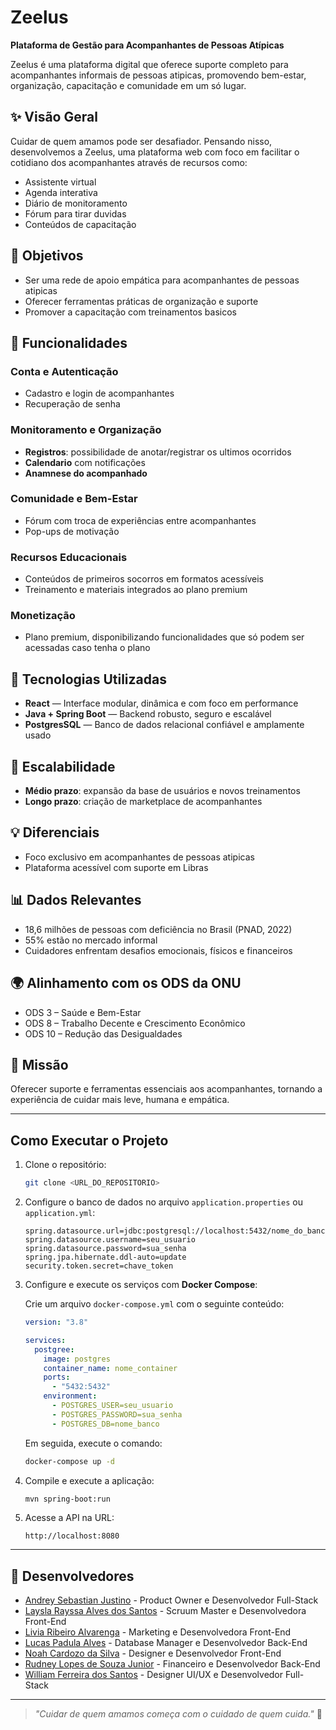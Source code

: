 # Zeelus

**Plataforma de Gestão para Acompanhantes de Pessoas Atípicas**

Zeelus é uma plataforma digital que oferece suporte completo para acompanhantes informais de pessoas atipicas, promovendo bem-estar, organização, capacitação e comunidade em um só lugar.

## ✨ Visão Geral

Cuidar de quem amamos pode ser desafiador. Pensando nisso, desenvolvemos a Zeelus, uma plataforma web com foco em facilitar o cotidiano dos acompanhantes através de recursos como:

- Assistente virtual
- Agenda interativa
- Diário de monitoramento
- Fórum para tirar duvidas
- Conteúdos de capacitação

## 🎯 Objetivos

- Ser uma rede de apoio empática para acompanhantes de pessoas atipicas
- Oferecer ferramentas práticas de organização e suporte
- Promover a capacitação com treinamentos basicos

## 🚀 Funcionalidades

### Conta e Autenticação
- Cadastro e login de acompanhantes
- Recuperação de senha

### Monitoramento e Organização
- **Registros**: possibilidade de anotar/registrar os ultimos ocorridos
- **Calendario** com notificações
- **Anamnese do acompanhado**

### Comunidade e Bem-Estar
- Fórum com troca de experiências entre acompanhantes
- Pop-ups de motivação

### Recursos Educacionais
- Conteúdos de primeiros socorros em formatos acessíveis
- Treinamento e materiais integrados ao plano premium

### Monetização
- Plano premium, disponibilizando funcionalidades que só podem ser acessadas caso tenha o plano

## 🔧 Tecnologias Utilizadas

- **React** — Interface modular, dinâmica e com foco em performance
- **Java + Spring Boot** — Backend robusto, seguro e escalável
- **PostgresSQL** — Banco de dados relacional confiável e amplamente usado

## 🌱 Escalabilidade

- **Médio prazo**: expansão da base de usuários e novos treinamentos
- **Longo prazo**: criação de marketplace de acompanhantes

## 💡 Diferenciais

- Foco exclusivo em acompanhantes de pessoas atipicas
- Plataforma acessível com suporte em Libras

## 📊 Dados Relevantes

- 18,6 milhões de pessoas com deficiência no Brasil (PNAD, 2022)
- 55% estão no mercado informal
- Cuidadores enfrentam desafios emocionais, físicos e financeiros

## 🌍 Alinhamento com os ODS da ONU

- ODS 3 – Saúde e Bem-Estar  
- ODS 8 – Trabalho Decente e Crescimento Econômico  
- ODS 10 – Redução das Desigualdades

## 🧭 Missão

Oferecer suporte e ferramentas essenciais aos acompanhantes, tornando a experiência de cuidar mais leve, humana e empática.

---

## **Como Executar o Projeto**

1. Clone o repositório:

   ```bash
   git clone <URL_DO_REPOSITORIO>
   ```

2. Configure o banco de dados no arquivo `application.properties` ou `application.yml`:

   ```properties
   spring.datasource.url=jdbc:postgresql://localhost:5432/nome_do_banco
   spring.datasource.username=seu_usuario
   spring.datasource.password=sua_senha
   spring.jpa.hibernate.ddl-auto=update
   security.token.secret=chave_token
   ```

3. Configure e execute os serviços com **Docker Compose**:

   Crie um arquivo `docker-compose.yml` com o seguinte conteúdo:

   ```yaml
   version: "3.8"

   services:
     postgree:
       image: postgres
       container_name: nome_container
       ports:
         - "5432:5432"
       environment:
         - POSTGRES_USER=seu_usuario
         - POSTGRES_PASSWORD=sua_senha
         - POSTGRES_DB=nome_banco
   ```

   Em seguida, execute o comando:

   ```bash
   docker-compose up -d
   ```

4. Compile e execute a aplicação:

   ```bash
   mvn spring-boot:run
   ```

5. Acesse a API na URL:

   ```
   http://localhost:8080
   ```

---

## 👥 Desenvolvedores

- [Andrey Sebastian Justino](https://www.linkedin.com/in/andrey-sebastian-justino/) - Product Owner e Desenvolvedor Full-Stack
- [Laysla Rayssa Alves dos Santos](https://www.linkedin.com/in/laysla-alves-16350b274/) - Scruum Master e Desenvolvedora Front-End
- [Livia Ribeiro Alvarenga](https://www.linkedin.com/in/livia-ribeiro-alvarenga-800813242/) - Marketing e Desenvolvedora Front-End
- [Lucas Padula Alves](https://www.linkedin.com/in/lucas-padula-alves-b72ba52b6/) - Database Manager e Desenvolvedor Back-End
- [Noah Cardozo da Silva](https://www.linkedin.com/in/noah-cardozo-714224352/) - Designer e Desenvolvedor Front-End
- [Rudney Lopes de Souza Junior](https://www.linkedin.com/in/rudneyjr/) - Financeiro e Desenvolvedor Back-End
- [William Ferreira dos Santos](https://www.linkedin.com/in/william-ferreira-911884269/) - Designer UI/UX e Desenvolvedor Full-Stack

---

> *"Cuidar de quem amamos começa com o cuidado de quem cuida."* 💙  
